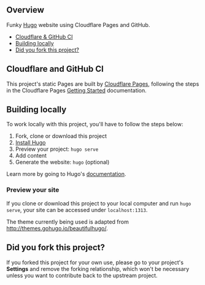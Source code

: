 ## Overview

Funky [Hugo] website using Cloudflare Pages and GitHub.

- [Cloudflare & GitHub CI](#Cloudflare-and-GitHub-CI)
- [Building locally](#building-locally)
- [Did you fork this project?](#did-you-fork-this-project)

## Cloudflare and GitHub CI

This project's static Pages are built by [Cloudflare Pages](https://pages.cloudflare.com/), following the steps
in the Cloudflare Pages [Getting Started](https://developers.cloudflare.com/pages/get-started/guide/) documentation.

## Building locally

To work locally with this project, you'll have to follow the steps below:

1. Fork, clone or download this project
1. [Install Hugo](https://gohugo.io/installation/)
1. Preview your project: `hugo serve`
1. Add content
1. Generate the website: `hugo` (optional)

Learn more by going to Hugo's [documentation](https://gohugo.io/documentation/).

### Preview your site

If you clone or download this project to your local computer and run `hugo serve`,
your site can be accessed under `localhost:1313`.

The theme currently being used is adapted from http://themes.gohugo.io/beautifulhugo/.

## Did you fork this project?

If you forked this project for your own use, please go to your project's
**Settings** and remove the forking relationship, which won't be necessary
unless you want to contribute back to the upstream project.

[hugo]: https://gohugo.io
[install]: https://gohugo.io/overview/installing/
[documentation]: https://gohugo.io/overview/introduction/
[Cloudflare Pages]: https://pages.cloudflare.com/
[Cloudflare Pages documentation]: https://developers.cloudflare.com/pages/
